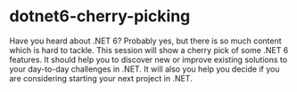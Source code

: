 # dotnet6-cherry-picking
Have you heard about .NET 6? Probably yes, but there is so much content which is hard to tackle. This session will show a cherry pick of some .NET 6 features. It should help you to discover new or improve existing solutions to your day-to-day challenges in .NET. It will also you help you decide if you are considering starting your next project in .NET.
